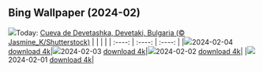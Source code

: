 ## Bing Wallpaper (2024-02)
![](https://global.bing.com/th?id=OHR.DevetashkaCave_ES-ES7825741448_UHD.jpg&w=1000)Today: [Cueva de Devetashka, Devetaki, Bulgaria (© Jasmine_K/Shutterstock)](https://global.bing.com/th?id=OHR.DevetashkaCave_ES-ES7825741448_UHD.jpg)
|      |      |      |
| :----: | :----: | :----: |
|![](https://global.bing.com/th?id=OHR.DevetashkaCave_ES-ES7825741448_UHD.jpg&pid=hp&w=384&h=216&rs=1&c=4)2024-02-04 [download 4k](https://global.bing.com/th?id=OHR.DevetashkaCave_ES-ES7825741448_UHD.jpg)|![](https://global.bing.com/th?id=OHR.VeniceCarnival_ES-ES7097735024_UHD.jpg&pid=hp&w=384&h=216&rs=1&c=4)2024-02-03 [download 4k](https://global.bing.com/th?id=OHR.VeniceCarnival_ES-ES7097735024_UHD.jpg)|![](https://global.bing.com/th?id=OHR.AlpineMarmot_ES-ES0215898729_UHD.jpg&pid=hp&w=384&h=216&rs=1&c=4)2024-02-02 [download 4k](https://global.bing.com/th?id=OHR.AlpineMarmot_ES-ES0215898729_UHD.jpg)|
|![](https://global.bing.com/th?id=OHR.HalbinselJasmund_ES-ES6725793206_UHD.jpg&pid=hp&w=384&h=216&rs=1&c=4)2024-02-01 [download 4k](https://global.bing.com/th?id=OHR.HalbinselJasmund_ES-ES6725793206_UHD.jpg)|
